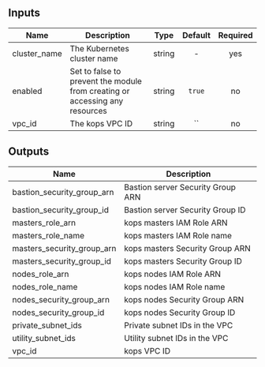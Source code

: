 ## Inputs

| Name | Description | Type | Default | Required |
|------|-------------|:----:|:-----:|:-----:|
| cluster_name | The Kubernetes cluster name | string | - | yes |
| enabled | Set to false to prevent the module from creating or accessing any resources | string | `true` | no |
| vpc_id | The kops VPC ID | string | `` | no |

## Outputs

| Name | Description |
|------|-------------|
| bastion_security_group_arn | Bastion server Security Group ARN |
| bastion_security_group_id | Bastion server Security Group ID |
| masters_role_arn | kops masters IAM Role ARN |
| masters_role_name | kops masters IAM Role name |
| masters_security_group_arn | kops masters Security Group ARN |
| masters_security_group_id | kops masters Security Group ID |
| nodes_role_arn | kops nodes IAM Role ARN |
| nodes_role_name | kops nodes IAM Role name |
| nodes_security_group_arn | kops nodes Security Group ARN |
| nodes_security_group_id | kops nodes Security Group ID |
| private_subnet_ids | Private subnet IDs in the VPC |
| utility_subnet_ids | Utility subnet IDs in the VPC |
| vpc_id | kops VPC ID |

